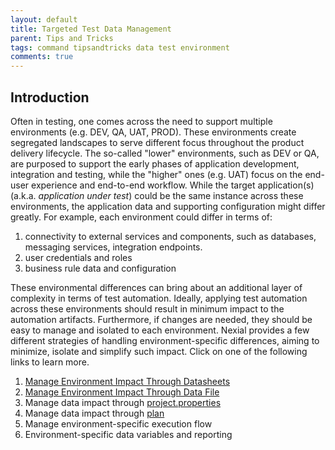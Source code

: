 ```yaml
---
layout: default
title: Targeted Test Data Management
parent: Tips and Tricks
tags: command tipsandtricks data test environment
comments: true
---
```



## Introduction
Often in testing, one comes across the need to support multiple environments (e.g. DEV, QA, UAT, PROD). These 
environments create segregated landscapes to serve different focus throughout the product delivery lifecycle. The
so-called "lower" environments, such as DEV or QA, are purposed to support the early phases of application development, 
integration and testing, while the "higher" ones (e.g. UAT) focus on the end-user experience and end-to-end workflow.
While the target application(s) (a.k.a. _application under test_) could be the same instance across these environments,
the application data and supporting configuration might differ greatly. For example, each environment could differ in
terms of:
1. connectivity to external services and components, such as databases, messaging services, integration endpoints.
2. user credentials and roles
3. business rule data and configuration

These environmental differences can bring about an additional layer of complexity in terms of test automation. Ideally,
applying test automation across these environments should result in minimum impact to the automation artifacts. 
Furthermore, if changes are needed, they should be easy to manage and isolated to each environment. Nexial provides a
few different strategies of handling environment-specific differences, aiming to minimize, isolate and simplify such
impact. Click on one of the following links to learn more.

1. [Manage Environment Impact Through Datasheets](TargetedData-Datashets)
1. [Manage Environment Impact Through Data File](TargetedData-Data-File)
2. Manage data impact through [project.properties](../userguide/UnderstandingProjectStructure#artifactprojectproperties)
3. Manage data impact through [plan](../userguide/UnderstandingExcelTemplates#anatomy-of-a-nexial-test-plan)
4. Manage environment-specific execution flow
5. Environment-specific data variables and reporting

